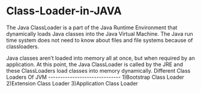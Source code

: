 # Class-Loader-in-JAVA
The Java ClassLoader is a part of the Java Runtime Environment that dynamically loads Java classes into the Java Virtual Machine. The Java run time system does not need to know about files and file systems because of classloaders.

Java classes aren’t loaded into memory all at once, but when required by an application. At this point, the Java ClassLoader is called by the JRE and these ClassLoaders load classes into memory dynamically.
Different Class Loaders Of JVM
	------------------------------
	1)Bootstrap Class Loader
	2)Extension Class Loader
	3)Application Class Loader

